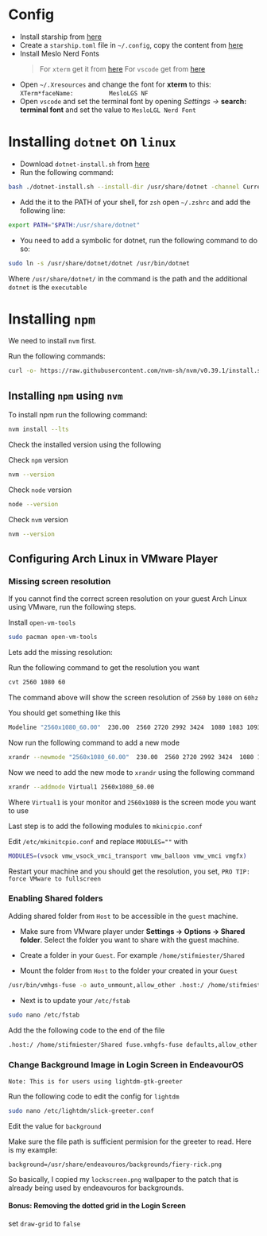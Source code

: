 # Config

 - Install starship from [here](http://starship.rs/guide/#-installation)
 - Create a `starship.toml` file in `~/.config`, copy the content from [here](/starship.toml)
 - Install Meslo Nerd Fonts
    > For `xterm` get it from [here](/Fonts/xterm/)
    > For `vscode` get from [here](/Fonts/vscode/)
 - Open `~/.Xresources` and change the font for **xterm** to this: `XTerm*faceName:          MesloLGS NF`
 - Open `vscode` and set the terminal font by opening _Settings ->_ **search: terminal font** and set the value to `MesloLGL Nerd Font`

# Installing `dotnet` on `linux`

- Download `dotnet-install.sh` from [here](https://dot.net/v1/dotnet-install.sh)
- Run the following command:
```bash
bash ./dotnet-install.sh --install-dir /usr/share/dotnet -channel Current -version latest
```
- Add the it to the PATH of your shell, for `zsh` open `~/.zshrc` and add the following line:

```bash
export PATH="$PATH:/usr/share/dotnet"
```

- You need to add a symbolic for dotnet, run the following command to do so:

```bash
sudo ln -s /usr/share/dotnet/dotnet /usr/bin/dotnet
```
Where `/usr/share/dotnet/` in the command is the path and the additional `dotnet` is the `executable`


# Installing `npm`

We need to install `nvm` first.

Run the following commands:

```bash
curl -o- https://raw.githubusercontent.com/nvm-sh/nvm/v0.39.1/install.sh | zsh
```

## Installing `npm` using `nvm`

To install npm run the following command:

```bash
nvm install --lts
```

Check the installed version using the following 

Check `npm` version
```bash
nvm --version
```

Check `node` version
```bash
node --version
```

Check `nvm` version
```bash
nvm --version
```

## Configuring Arch Linux in VMware Player

### Missing screen resolution

If you cannot find the correct screen resolution on your guest Arch Linux using VMware, run the following steps.

Install `open-vm-tools`

```bash
sudo pacman open-vm-tools
```

Lets add the missing resolution:

Run the following command to get the resolution you want
```bash
cvt 2560 1080 60
```
The command above will show the screen resolution of `2560` by `1080` on `60hz`

You should get something like this
```bash
Modeline "2560x1080_60.00"  230.00  2560 2720 2992 3424  1080 1083 1093 1120 -hsync +vsync
```

Now run the following command to add a new mode
```bash
xrandr --newmode "2560x1080_60.00"  230.00  2560 2720 2992 3424  1080 1083 1093 1120 -hsync +vsync
```

Now we need to add the new mode to `xrandr` using the following command
```bash
xrandr --addmode Virtual1 2560x1080_60.00
```
Where `Virtual1` is your monitor and `2560x1080` is the screen mode you want to use

Last step is to add the following modules to `mkinicpio.conf`

Edit `/etc/mkinitcpio.conf` and replace `MODULES=""` with
```bash
MODULES=(vsock vmw_vsock_vmci_transport vmw_balloon vmw_vmci vmgfx)
```

Restart your machine and you should get the resolution, you set, `PRO TIP: force VMware to fullscreen`

### Enabling Shared folders 

Adding shared folder from `Host` to be accessible in the `guest` machine. 

- Make sure from VMware player under __Settings -> Options -> Shared folder__. Select the folder you want to share with the guest machine.

- Create a folder in your `Guest`. For example `/home/stifmiester/Shared`

- Mount the folder from `Host` to the folder your created in your `Guest`
```bash
/usr/bin/vmhgs-fuse -o auto_unmount,allow_other .host:/ /home/stifmiester/Shared
```

- Next is to update your `/etc/fstab`
```bash
sudo nano /etc/fstab
```

Add the the following code to the end of the file
```bash
.host:/ /home/stifmiester/Shared fuse.vmhgfs-fuse defaults,allow_other 0 0
```

### Change Background Image in Login Screen in EndeavourOS

`Note: This is for users using lightdm-gtk-greeter`

Run the following code to edit the config for `lightdm`

```bash
sudo nano /etc/lightdm/slick-greeter.conf
```

Edit the value for `background`

Make sure the file path is sufficient permision for the greeter to read. Here is my example:

`background=/usr/share/endeavouros/backgrounds/fiery-rick.png`

So basically, I copied my `lockscreen.png` wallpaper to the patch that is already being used by endeavouros for backgrounds.

#### Bonus: Removing the dotted grid in the Login Screen
set `draw-grid` to `false`